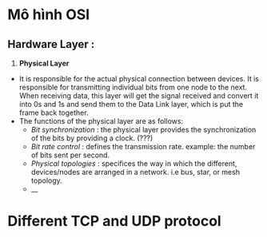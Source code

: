 # Mô hình OSI
## Hardware Layer :
1. **Physical Layer**
- It is responsible for the actual physical connection between devices. It is responsible for transmitting individual bits from one node to the next. When receiving data, this layer will get the signal received and convert it into 0s and 1s and send them to the Data Link layer, which is put the frame back together.
- The functions of the physical layer are as follows:
	- _Bit synchronization_ : the physical layer provides the synchronization of the bits by providing a clock. (???)
	- _Bit rate control_ : defines the transmission rate. example: the number of bits sent per second.
	- _Physical topologies_ :  specifices the way in which the different, devices/nodes are arranged in a network. i.e bus, star, or mesh topology.
	- __


# Different TCP  and UDP protocol
<!--stackedit_data:
eyJoaXN0b3J5IjpbMTgwNTQ1NDg4OCwxNzA3MjU1NDE5LC0xMz
E1NzE4MzYwLC0xNDA5ODYzNjk5XX0=
-->